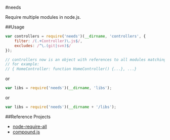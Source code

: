 #needs


Require multiple modules in node.js.


##Usage

```js
var controllers = require('needs')(__dirname, 'controllers', {
	filter: /(.+Controller)\.js$/,
	excludes: /^\.(git|svn)$/
});

// controllers now is an object with references to all modules matching the filter
// for example:
// { HomeController: function HomeController() {...}, ...}
```

or


```js
var libs = require('needs')(__dirname, 'libs');
```

or

```js
var libs = require('needs')(__dirname + '/libs');
```

##Reference Projects

* [node-require-all](felixge/node-require-all)
* [compound.js](1602/compound)